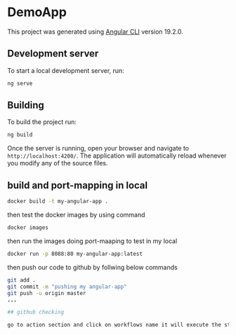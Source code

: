 # DemoApp

This project was generated using [Angular CLI](https://github.com/angular/angular-cli) version 19.2.0.

## Development server

To start a local development server, run:

```bash
ng serve
```

## Building

To build the project run:

```bash
ng build
```
Once the server is running, open your browser and navigate to `http://localhost:4200/`. The application will automatically reload whenever you modify any of the source files.

## build and port-mapping in local

```bash
docker build -t my-angular-app .
```
then test the docker images by using command 
``` bash 
docker images
```
then run the images doing port-maaping to test in my local
```bash
docker run -p 8088:80 my-angular-app:latest 
```

then push our code to github by follwing below commands
```bash
git add .
git commit -m "pushing my angular-app"
git push -u origin master
,,,

## github checking

go to action section and click on workflows name it will execute the steps present in .github/workflows/main.yml







